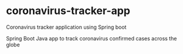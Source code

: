 # coronavirus-tracker-app
Coronavirus tracker application using Spring boot

Spring Boot Java app to track coronavirus confirmed cases across the globe

